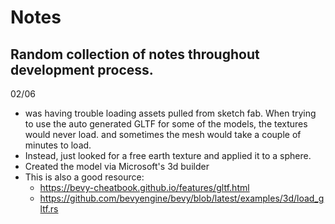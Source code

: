 # Notes

Random collection of notes throughout development process.
----

02/06
- was having trouble loading assets pulled from sketch fab. When trying to use the auto generated GLTF for some of the models, the textures would never load. and sometimes the mesh would take a couple of minutes to load.
- Instead, just looked for a free earth texture and applied it to a sphere.
- Created the model via Microsoft's 3d builder
- This is also a good resource:
  - https://bevy-cheatbook.github.io/features/gltf.html
  - https://github.com/bevyengine/bevy/blob/latest/examples/3d/load_gltf.rs